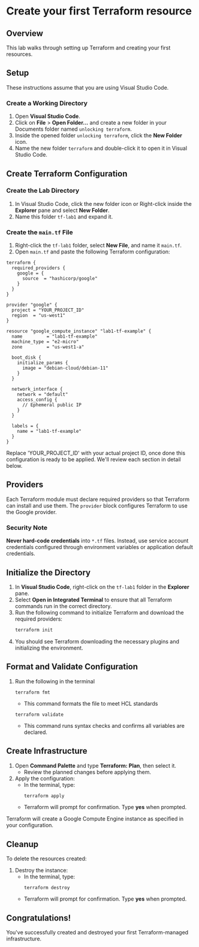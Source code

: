 # Create your first Terraform resource

## Overview

This lab walks through setting up Terraform and creating your first resources.

## Setup

These instructions assume that you are using Visual Studio Code.

### Create a Working Directory

1. Open **Visual Studio Code**.
2. Click on **File** > **Open Folder...** and create a new folder in your Documents folder named `unlocking terraform`.
3. Inside the opened folder `unlocking terraform`, click the **New Folder** icon.
4. Name the new folder `terraform` and double-click it to open it in Visual Studio Code.

## Create Terraform Configuration

### Create the Lab Directory

1. In Visual Studio Code, click the new folder icon or Right-click inside the **Explorer** pane and select **New Folder**.
2. Name this folder `tf-lab1` and expand it.

### Create the `main.tf` File

1. Right-click the `tf-lab1` folder, select **New File**, and name it `main.tf`.
2. Open `main.tf` and paste the following Terraform configuration:

```hcl
terraform {
  required_providers {
    google = {
      source  = "hashicorp/google"
    }
  }
}

provider "google" {
  project = "YOUR_PROJECT_ID"
  region  = "us-west1"
}

resource "google_compute_instance" "lab1-tf-example" {
  name         = "lab1-tf-example"
  machine_type = "e2-micro"
  zone         = "us-west1-a"

  boot_disk {
    initialize_params {
      image = "debian-cloud/debian-11"
    }
  }

  network_interface {
    network = "default"
    access_config {
      // Ephemeral public IP
    }
  }

  labels = {
    name = "lab1-tf-example"
  }
}
```

Replace 'YOUR_PROJECT_ID' with your actual project ID, once done this configuration is ready to be applied. We'll review each section in detail below.

## Providers

Each Terraform module must declare required providers so that Terraform can install and use them. The `provider` block configures Terraform to use the Google provider.

### Security Note

**Never hard-code credentials** into `*.tf` files. Instead, use service account credentials configured through environment variables or application default credentials.

## Initialize the Directory

1. In **Visual Studio Code**, right-click on the `tf-lab1` folder in the **Explorer** pane.
2. Select **Open in Integrated Terminal** to ensure that all Terraform commands run in the correct directory.
3. Run the following command to initialize Terraform and download the required providers:
   ```sh
   terraform init
   ```
4. You should see Terraform downloading the necessary plugins and initializing the environment.

## Format and Validate Configuration

1. Run the following in the terminal 
   ```hcl
   terraform fmt
   ```

   * This command formats the file to meet HCL standards

   ```hcl
   terraform validate
   ```

   * This command runs syntax checks and confirms all variables are declared.

## Create Infrastructure

1. Open **Command Palette** and type **Terraform: Plan**, then select it.
   - Review the planned changes before applying them.
2. Apply the configuration:
   - In the terminal, type:
     ```sh
     terraform apply
     ```
   - Terraform will prompt for confirmation. Type **yes** when prompted.

Terraform will create a Google Compute Engine instance as specified in your configuration.

## Cleanup

To delete the resources created:

1. Destroy the instance:
   - In the terminal, type:
     ```
     terraform destroy
     ```
   - Terraform will prompt for confirmation. Type **yes** when prompted.

## Congratulations!

You've successfully created and destroyed your first Terraform-managed infrastructure. 
